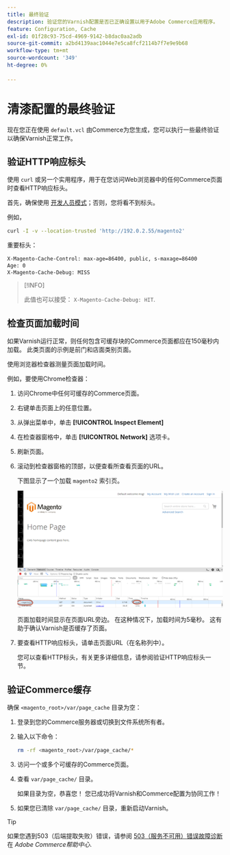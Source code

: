 ```yaml
---
title: 最终验证
description: 验证您的Varnish配置是否已正确设置以用于Adobe Commerce应用程序。
feature: Configuration, Cache
exl-id: 01f28c93-75cd-4969-9142-b8dac0aa2adb
source-git-commit: a2bd4139aac1044e7e5ca8fcf2114b7f7e9e9b68
workflow-type: tm+mt
source-wordcount: '349'
ht-degree: 0%

---
```


# 清漆配置的最终验证

现在您正在使用 `default.vcl` 由Commerce为您生成，您可以执行一些最终验证以确保Varnish正常工作。

## 验证HTTP响应标头

使用 `curl` 或另一个实用程序，用于在您访问Web浏览器中的任何Commerce页面时查看HTTP响应标头。

首先，确保使用 [开发人员模式](../cli/set-mode.md#change-to-developer-mode)；否则，您将看不到标头。

例如，

```bash
curl -I -v --location-trusted 'http://192.0.2.55/magento2'
```

重要标头：

```terminal
X-Magento-Cache-Control: max-age=86400, public, s-maxage=86400
Age: 0
X-Magento-Cache-Debug: MISS
```

>[!INFO]
>
>此值也可以接受： `X-Magento-Cache-Debug: HIT`.

## 检查页面加载时间

如果Varnish运行正常，则任何包含可缓存块的Commerce页面都应在150毫秒内加载。 此类页面的示例是前门和店面类别页面。

使用浏览器检查器测量页面加载时间。

例如，要使用Chrome检查器：

1. 访问Chrome中任何可缓存的Commerce页面。
1. 右键单击页面上的任意位置。
1. 从弹出菜单中，单击 **[!UICONTROL Inspect Element]**
1. 在检查器窗格中，单击 **[!UICONTROL Network]** 选项卡。
1. 刷新页面。
1. 滚动到检查器窗格的顶部，以便查看所查看页面的URL。

   下图显示了一个加载 `magento2` 索引页。

   ![单击您正在查看的页面](../../assets/configuration/varnish-inspector.png)

   页面加载时间显示在页面URL旁边。 在这种情况下，加载时间为5毫秒。 这有助于确认Varnish是否缓存了页面。

1. 要查看HTTP响应标头，请单击页面URL（在名称列中）。

   您可以查看HTTP标头，有关更多详细信息，请参阅验证HTTP响应标头一节。

## 验证Commerce缓存

确保 `<magento_root>/var/page_cache` 目录为空：

1. 登录到您的Commerce服务器或切换到文件系统所有者。
1. 输入以下命令：

   ```bash
   rm -rf <magento_root>/var/page_cache/*
   ```

1. 访问一个或多个可缓存的Commerce页面。
1. 查看 `var/page_cache/` 目录。

   如果目录为空，恭喜您！ 您已成功将Varnish和Commerce配置为协同工作！

1. 如果您已清除 `var/page_cache/` 目录，重新启动Varnish。

>[!TIP]
>
>如果您遇到503（后端提取失败）错误，请参阅 [503（服务不可用）错误故障诊断](https://experienceleague.adobe.com/docs/commerce-knowledge-base/kb/troubleshooting/miscellaneous/troubleshooting-503-errors.html) 在 _Adobe Commerce帮助中心_.

